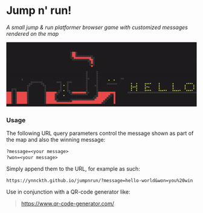 # Jump n' run!
*A small jump & run platformer browser game with customized messages rendered on the map*

<img src="docs/assets/screenshot.gif" width="600px" />

### Usage

The following URL query parameters control the message shown as part of the map and also the winning message:
```
?message=<your message>
?won=<your message>
```
Simply append them to the URL, for example as such: 
```
https://ynnckth.github.io/jumpnrun/?message=hello-world&won=you%20win
```

Use in conjunction with a QR-code generator like:
> https://www.qr-code-generator.com/